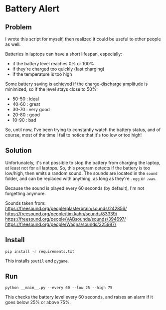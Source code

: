 Battery Alert
=============

Problem
-------
I wrote this script for myself, then realized it could be useful to other people as well.

Batteries in laptops can have a short lifespan, especially:
- if the battery level reaches 0% or 100%
- if they're charged too quickly (fast charging)
- if the temperature is too high

Some battery saving is achieved if the charge-discharge amplitude is minimized, so if the level stays close to 50%:
- 50-50 : ideal
- 40-60 : great
- 30-70 : very good
- 20-80 : good
- 10-90 : bad

So, until now, I've been trying to constantly watch the battery status, and of course, most of the time I fail
to notice that it's too low or too high!

Solution
--------
Unfortunately, it's not possible to stop the battery from charging the laptop, at least not for all laptops.
So, this program detects if the battery is too low/high, then emits a random sound.
The sounds are located in the `sound` folder, and can be replaced with anything, as long as they're `.ogg` or `.wav`.

Because the sound is played every 60 seconds (by default), I'm not forgetting anymore.

Sounds taken from:
https://freesound.org/people/plasterbrain/sounds/242856/
https://freesound.org/people/tim.kahn/sounds/83339/
https://freesound.org/people/VABsounds/sounds/394697/
https://freesound.org/people/Wagna/sounds/325987/

Install
-------
```
pip install -r requirements.txt
```

This installs `psutil` and `pygame`.


Run
---

```
python __main__.py --every 60 --low 25 --high 75
```

This checks the battery level every 60 seconds, and raises an alarm if it goes below 25% or above 75%.
